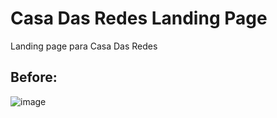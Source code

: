 # Casa Das Redes Landing Page
Landing page para Casa Das Redes


<h2> Before: </h2>

![image](https://user-images.githubusercontent.com/50893051/192860944-bc6f0e78-4702-4bac-9b51-ad303c84f312.png)
